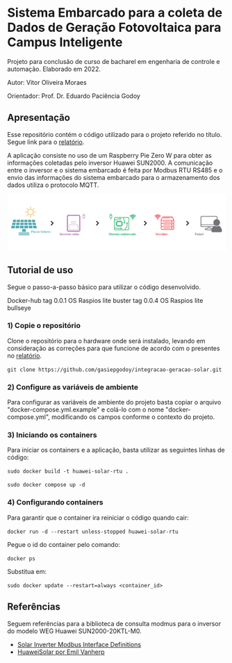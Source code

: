 # Sistema Embarcado para a coleta de Dados de Geração Fotovoltaica para Campus Inteligente
Projeto para conclusão de curso de bacharel em engenharia de controle e automação. Elaborado em 2022.


Autor: Vitor Oliveira Moraes

Orientador: Prof. Dr. Eduardo Paciência Godoy


## Apresentação

Esse repositório contém o código utilizado para o projeto referido no título. Segue link para o [relatório](https://repositorio.unesp.br/).

A aplicação consiste no uso de um Raspberry Pie Zero W para obter as informações coletadas pelo inversor Huawei SUN2000. A comunicação entre o inversor e o sistema embarcado é feita por Modbus RTU RS485 e o envio das informações do sistema embarcado para o armazenamento dos dados utiliza o protocolo MQTT.

![My Image](src/docs/diagrama_estrutura_projeto_para_grafana.png)


## Tutorial de uso

Segue o passo-a-passo básico para utilizar o código desenvolvido. 

Docker-hub
tag 0.0.1 OS Raspios lite buster
tag 0.0.4 OS Raspios lite bullseye

### 1) Copie o repositório

Clone o repositório para o hardware onde será instalado, levando em consideração as correções para que funcione de acordo com o presentes no [relatório](https://repositorio.unesp.br/).

`git clone https://github.com/gasiepgodoy/integracao-geracao-solar.git`

### 2) Configure as variáveis de ambiente

Para configurar as variáveis de ambiente do projeto basta copiar o arquivo "docker-compose.yml.example" e colá-lo com o nome "docker-compose.yml", modificando os campos conforme o contexto do projeto. 

### 3) Iniciando os containers 

Para iniciar os containers e a aplicação, basta utilizar as seguintes linhas de código:

`sudo docker build -t huawei-solar-rtu .`

`sudo docker compose up -d`

### 4) Configurando containers

Para garantir que o container ira reiniciar o código quando cair:

`docker run -d --restart unless-stopped huawei-solar-rtu`

Pegue o id do container pelo comando:

`docker ps`

Substitua em:

`sudo docker update --restart=always <container_id>`

## Referências

Seguem referências para a biblioteca de consulta modmus para o inversor do modelo WEG Huawei SUN2000-20KTL-M0.

 - [Solar Inverter Modbus Interface Definitions](https://javierin.com/wp-content/uploads/sites/2/2021/09/Solar-Inverter-Modbus-Interface-Definitions.pdf)
 - [HuaweiSolar por Emil Vanherp](https://gitlab.com/Emilv2/huawei-solar)
